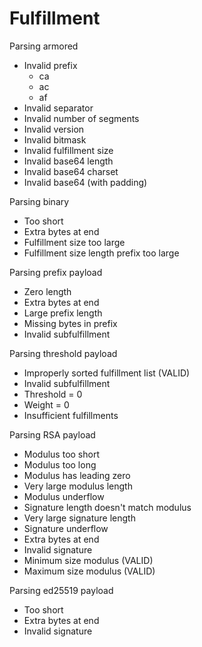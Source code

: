 # Fulfillment

Parsing armored
- Invalid prefix
  - ca
  - ac
  - af
- Invalid separator
- Invalid number of segments
- Invalid version
- Invalid bitmask
- Invalid fulfillment size
- Invalid base64 length
- Invalid base64 charset
- Invalid base64 (with padding)

Parsing binary
- Too short
- Extra bytes at end
- Fulfillment size too large
- Fulfillment size length prefix too large

Parsing prefix payload
- Zero length
- Extra bytes at end
- Large prefix length
- Missing bytes in prefix
- Invalid subfulfillment

Parsing threshold payload
- Improperly sorted fulfillment list (VALID)
- Invalid subfulfillment
- Threshold = 0
- Weight = 0
- Insufficient fulfillments

Parsing RSA payload
- Modulus too short
- Modulus too long
- Modulus has leading zero
- Very large modulus length
- Modulus underflow
- Signature length doesn't match modulus
- Very large signature length
- Signature underflow
- Extra bytes at end
- Invalid signature
- Minimum size modulus (VALID)
- Maximum size modulus (VALID)

Parsing ed25519 payload
- Too short
- Extra bytes at end
- Invalid signature

